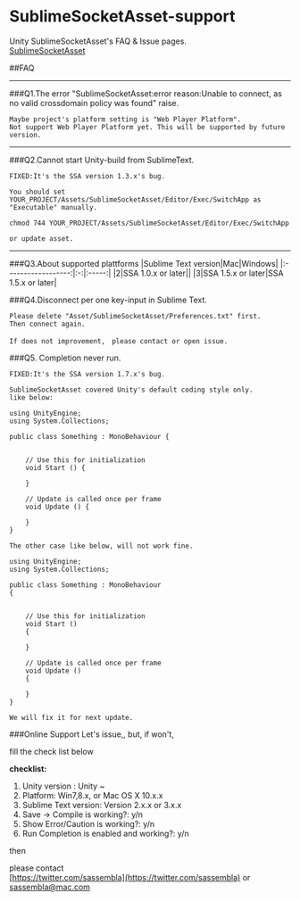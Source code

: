 SublimeSocketAsset-support
==========================

Unity SublimeSocketAsset's FAQ &amp; Issue pages.  
[SublimeSocketAsset](https://www.assetstore.unity3d.com/#/content/8003)


##FAQ
- - -
###Q1.The error "SublimeSocketAsset:error  reason:Unable to connect, as no valid crossdomain policy was found" raise.  

	Maybe project's platform setting is "Web Player Platform".
	Not support Web Player Platform yet. This will be supported by future version.
	
- - -
###Q2.Cannot start Unity-build from SublimeText.

	FIXED:It's the SSA version 1.3.x's bug.  
	
	You should set YOUR_PROJECT/Assets/SublimeSocketAsset/Editor/Exec/SwitchApp as "Executable" manually. 
	
	chmod 744 YOUR_PROJECT/Assets/SublimeSocketAsset/Editor/Exec/SwitchApp
	
	or update asset.
	
- - -
###Q3.About supported plattforms
|Sublime Text version|Mac|Windows|
|:------------------:|:-:|:-----:|
|2|SSA 1.0.x or later||
|3|SSA 1.5.x or later|SSA 1.5.x or later|

###Q4.Disconnect per one key-input in Sublime Text.

	Please delete "Asset/SublimeSocketAsset/Preferences.txt" first.
	Then connect again.
	
	If does not improvement,　please contact or open issue.
	
###Q5. Completion never run.

	FIXED:It's the SSA version 1.7.x's bug.
	
	SublimeSocketAsset covered Unity's default coding style only.
	like below:
	
	using UnityEngine;
	using System.Collections;

	public class Something : MonoBehaviour {


		// Use this for initialization
		void Start () {
		
		}
	
		// Update is called once per frame
		void Update () {
	
		}
	}
	
	The other case like below, will not work fine.
	
	using UnityEngine;
	using System.Collections;

	public class Something : MonoBehaviour 
	{


		// Use this for initialization
		void Start () 
		{
			
		}
	
		// Update is called once per frame
		void Update () 
		{
		
		}
	}

	We will fix it for next update.
	


###Online Support
Let's issue,, but, if won't,

fill the check list below

**checklist:**

1. Unity version : Unity ~
2. Platform: Win7,8.x, or Mac OS X 10.x.x
3. Sublime Text version: Version 2.x.x or 3.x.x 
4. Save -> Compile is working?: y/n
5. Show Error/Caution is working?: y/n
6. Run Completion is enabled and working?: y/n

then 

please contact   
[https://twitter.com/sassembla](https://twitter.com/sassembla)
or
[sassembla@mac.com](mailto:sassembla@mac.com)